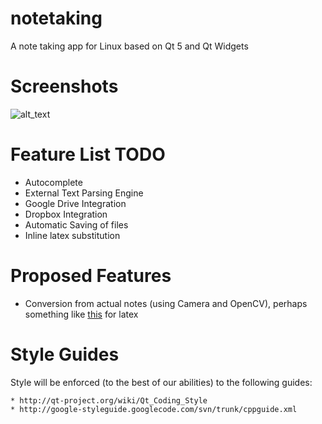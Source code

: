 notetaking
==========

A note taking app for Linux based on Qt 5 and Qt Widgets

Screenshots
===========
![alt_text](http://imgur.com/bkbQzXV "Alpha Version 0.0.1")

Feature List TODO
=================

* Autocomplete
* External Text Parsing Engine
* Google Drive Integration
* Dropbox Integration
* Automatic Saving of files
* Inline latex substitution

Proposed Features
=================

* Conversion from actual notes (using Camera and OpenCV), perhaps something like
  [this](http://detexify.kirelabs.org/classify.html) for latex

Style Guides
===========

Style will be enforced (to the best of our abilities) to the following guides:

    * http://qt-project.org/wiki/Qt_Coding_Style
    * http://google-styleguide.googlecode.com/svn/trunk/cppguide.xml
